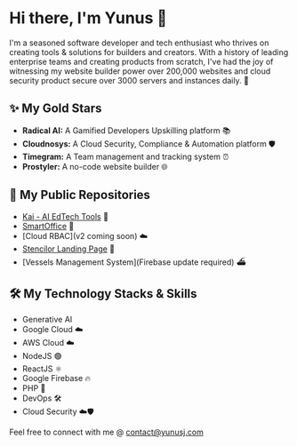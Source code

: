 # Hi there, I'm Yunus 👋

I'm a seasoned software developer and tech enthusiast who thrives on creating tools & solutions for builders and creators. With a history of leading enterprise teams and creating products from scratch, I've had the joy of witnessing my website builder power over 200,000 websites and cloud security product secure over 3000 servers and instances daily. 🚀

## ✨ My Gold Stars 
- **Radical AI:** A Gamified Developers Upskilling platform 📚
- **Cloudnosys:** A Cloud Security, Compliance & Automation platform 🛡️
- **Timegram:** A Team management and tracking system ⏰
- **Prostyler:** A no-code website builder 🌐

## 🔭 My Public Repositories
- [Kai - AI EdTech Tools](https://github.com/radicalxdev/kai-platform) 🏢
- [SmartOffice](https://github.com/yunusj/smartOffice) 🏢
- [Cloud RBAC](v2 coming soon) ☁️
- [Stencilor Landing Page](https://github.com/yunusj/stencilor-landing-page) 🎨
- [Vessels Management System](Firebase update required) ⛴️

## 🛠️ My Technology Stacks & Skills
- Generative AI
- Google Cloud ☁️
- AWS Cloud ☁️
- NodeJS 🟢
- ReactJS ⚛️
- Google Firebase 🔥
- PHP 🐘
- DevOps 🛠️
- Cloud Security ☁️🛡️

Feel free to connect with me @ contact@yunusj.com
